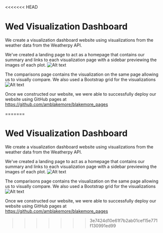 <<<<<<< HEAD
# Wed Visualization Dashboard

We create a visualization dashboard website using visualizations from the weather data from the Weatherpy API.

We've created a landing page to act as a homepage that contains our summary and links to each visualization page with a sidebar previewing the images of each plot.
![Alt text](/Web_Design_Challenge/screenshot.png?raw=true "Optional Title")

The comparisons page contains the visualization on the same page allowing us to visually compare. We also used a Bootstrap grid for the visualizations
![Alt text](/Web_Design_Challenge/comparison.png?raw=true "Optional Title")

Once we constructed our website, we were able to successfully deploy our website using GitHub pages at https://github.com/amblakemore/blakemore_pages


=======
# Wed Visualization Dashboard

We create a visualization dashboard website using visualizations from the weather data from the Weatherpy API.

We've created a landing page to act as a homepage that contains our summary and links to each visualization page with a sidebar previewing the images of each plot.
![Alt text](/Web_Design_Challenge/screenshot.png?raw=true "Optional Title")

The comparisons page contains the visualization on the same page allowing us to visually compare. We also used a Bootstrap grid for the visualizations
![Alt text](/Web_Design_Challenge/comparison.png?raw=true "Optional Title")

Once we constructed our website, we were able to successfully deploy our website using GitHub pages at https://github.com/amblakemore/blakemore_pages
>>>>>>> 3e7424d10e61f7b2ab01cef15e771f130991ed99
